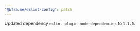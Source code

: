```yaml
---
'@bfra.me/eslint-config': patch
---
```


Updated dependency `eslint-plugin-node-dependencies` to `1.1.0`.
